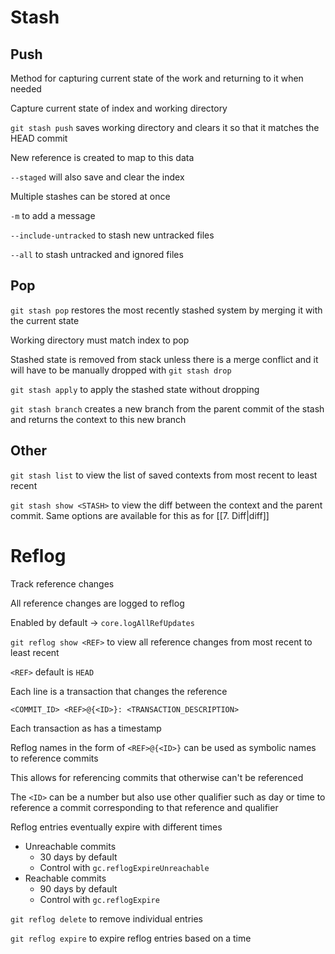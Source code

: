 
# Stash

## Push

Method for capturing current state of the work and returning to it when needed

Capture current state of index and working directory

`git stash push` saves working directory and clears it so that it matches the HEAD commit 

New reference is created to map to this data

`--staged` will also save and clear the index

Multiple stashes can be stored at once

`-m` to add a message

`--include-untracked` to stash new untracked files

`--all` to stash untracked and ignored files

## Pop

`git stash pop` restores the most recently stashed system by merging it with the current state

Working directory must match index to pop

Stashed state is removed from stack unless there is a merge conflict and it will have to be manually dropped with `git stash drop`

`git stash apply` to apply the stashed state without dropping

`git stash branch` creates a new branch from the parent commit of the stash and returns the context to this new branch

## Other

`git stash list` to view the list of saved contexts from most recent to least recent

`git stash show <STASH>` to view the diff between the context and the parent commit. Same options are available for this as for [[7. Diff|diff]]


# Reflog

Track reference changes

All reference changes are logged to reflog

Enabled by default -> `core.logAllRefUpdates`

`git reflog show <REF>` to view all reference changes from most recent to least recent

`<REF>` default is `HEAD`

Each line is a transaction that changes the reference

`<COMMIT_ID> <REF>@{<ID>}: <TRANSACTION_DESCRIPTION>`

Each transaction as has a timestamp

Reflog names in the form of `<REF>@{<ID>}` can be used as symbolic names to reference commits

This allows for referencing commits that otherwise can't be referenced

The `<ID>` can be a number but also use other qualifier such as day or time to reference a commit corresponding to that reference and qualifier

Reflog entries eventually expire with different times
- Unreachable commits
	- 30 days by default
	- Control with `gc.reflogExpireUnreachable`
- Reachable commits
	- 90 days by default
	- Control with `gc.reflogExpire`

`git reflog delete` to remove individual entries

`git reflog expire` to expire reflog entries based on a time